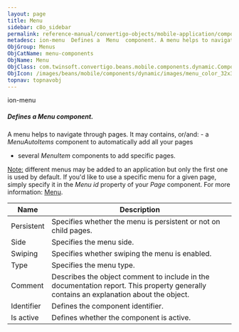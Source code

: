 ```yaml
---
layout: page
title: Menu
sidebar: c8o_sidebar
permalink: reference-manual/convertigo-objects/mobile-application/components/menu-components/menu/
metadesc: ion-menu  Defines a  Menu  component. A menu helps to navigate through pages. It may contains, or/and   a  MenuAutoItems  component to automatically a
ObjGroup: Menus
ObjCatName: menu-components
ObjName: Menu
ObjClass: com.twinsoft.convertigo.beans.mobile.components.dynamic.ComponentManager$1
ObjIcon: /images/beans/mobile/components/dynamic/images/menu_color_32x32.png
topnav: topnavobj
---
```

ion-menu
##### Defines a <i>Menu</i> component.
A menu helps to navigate through pages. It may contains, or/and: - a <i>MenuAutoItems</i> component to automatically add all your pages
 - several <i>MenuItem</i> components to add specific pages.

<span class='orangetwinsoft'><u>Note:</u></span> different menus may be added to an application but only the first one is used by default.
If you'd like to use a specific menu for a given page, simply specify it in the <i>Menu id</i> property of your <i>Page</i> component.
For more information: <a href='https://ionicframework.com/docs/v3/api/components/menu/Menu/' target='_blank'>Menu</a>.

Name | Description 
--- | ---
Persistent | Specifies whether the menu is persistent or not on child pages.
Side | Specifies the menu side.
Swiping | Specifies whether swiping the menu is enabled.
Type | Specifies the menu type.
Comment | Describes the object comment to include in the documentation report.  This property generally contains an explanation about the object. 
Identifier | Defines the component identifier.  
Is active | Defines whether the component is active. 

